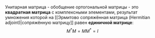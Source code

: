Унитарная матрица - обобщение ортогональной матрицы - это **квадратная матрица** с комплексными элементами, результат умножения которой на [[Эрмитово сопряжённая матрица (Hermitian adjoint)|сопряжённую матрицу]] равен **единичной матрице**:$$M^*M=MM^*=I$$